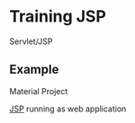 # Training JSP

Servlet/JSP

## Example

Material Project

[JSP](https://github.com/tassun/JSP)  running as web application 

